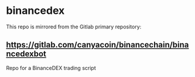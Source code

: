 # binancedex

This repo is mirrored from the Gitlab primary repository:

https://gitlab.com/canyacoin/binancechain/binancedexbot
---


Repo for a BinanceDEX trading script
